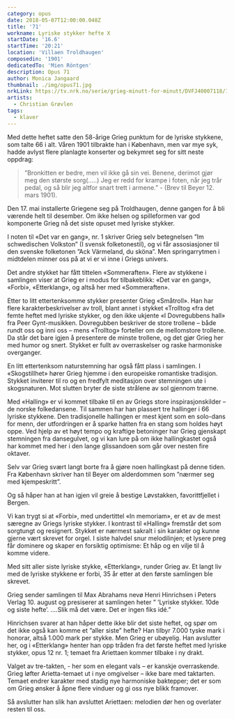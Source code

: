 ```yaml
---
category: opus
date: 2018-05-07T12:00:00.048Z
title: '71'
workname: Lyriske stykker hefte X
startDate: '16.6'
startTime: '20:21'
location: 'Villaen Troldhaugen'
composedin: '1901'
dedicatedTo: 'Mien Röntgen'
description: Opus 71
author: Monica Jangaard
thumbnail: ./img/opus71.jpg
nrkLink: https://tv.nrk.no/serie/grieg-minutt-for-minutt/DVFJ40007118/16-06-2018
artists:
  - Christian Grøvlen
tags:
  - klaver
---
```

Med dette heftet satte den 58-årige Grieg punktum for de lyriske stykkene, som talte 66 i alt. Våren 1901 tilbrakte han i København, men var mye syk, hadde avlyst flere planlagte konserter og bekymret seg for sitt neste oppdrag:

> ”Bronkitten er bedre, men vil ikke gå sin vei. Benene, derimot gjør meg den største sorg(…..) Jeg er redd for krampe i foten, når jeg trår pedal, og så blir jeg altfor snart trett i armene.” - (Brev til Beyer 12. mars 1901).

Den 17. mai installerte Griegene seg på Troldhaugen, denne gangen for å bli værende helt til desember. Om ikke helsen og spilleformen var god komponerte Grieg nå det siste opuset med lyriske stykker.

I noten til «Det var en gang», nr. 1 skriver Grieg selv betegnelsen ”Im schwedischen Volkston” (I svensk folketonestil), og vi får assosiasjoner til den svenske folketonen ”Ack Värmeland, du sköna”. Men springarrytmen i midtdelen minner oss på at vi er vi inne i Griegs univers.

Det andre stykket har fått tittelen «Sommeraften». Flere av stykkene i samlingen viser at Grieg er i modus for tilbakeblikk: «Det var en gang», «Forbi», «Etterklang», og altså her med «Sommeraften».

Etter to litt ettertenksomme stykker presenter Grieg «Småtroll». Han har flere karakterbeskrivelser av troll, blant annet i stykket «Trolltog «fra det femte heftet med lyriske stykker, og den ikke ukjente «I Dovregubbens hall» fra Peer Gynt-musikken. Dovregubben beskriver de store trollene – både rundt oss og inni oss – mens «Trolltog» forteller om de mellomstore trollene. Da står det bare igjen å presentere de minste trollene, og det gjør Grieg her med humor og snert. Stykket er fullt av overraskelser og raske harmoniske overganger.

En litt ettertenksom naturstemning har også fått plass i samlingen. I «Skogstillhet» hører Grieg hjemme i den europeiske romantiske tradisjon. Stykket inviterer til ro og en fredfylt meditasjon over stemningen ute i skogsnaturen. Mot slutten bryter de siste strålene av sol gjennom trærne.

Med «Halling» er vi kommet tilbake til en av Griegs store inspirasjonskilder – de norske folkedansene. Til sammen har han plassert tre hallinger i 66 lyriske stykkene. Den tradisjonelle hallingen er mest kjent som en solo-dans for menn, der utfordringen er å sparke hatten fra en stang som holdes høyt oppe. Ved hjelp av et høyt tempo og kraftige betoninger har Grieg gjenskapt stemningen fra dansegulvet, og vi kan lure på om ikke hallingkastet også har kommet med her i den lange glissandoen som går over nesten fire oktaver.

Selv var Grieg svært langt borte fra å gjøre noen hallingkast på denne tiden. Fra København skriver han til Beyer om alderdommen som ”nærmer seg med kjempeskritt”.

Og så håper han at han igjen vil greie å bestige Løvstakken, favorittfjellet i Bergen.

Vi kan trygt si at «Forbi», med undertittel «In memoriam», er et av de mest særegne av Griegs lyriske stykker. I kontrast til «Halling» fremstår det som sorgtungt og resignert. Stykket er nærmest sakralt i sin karakter og kunne gjerne vært skrevet for orgel. I siste halvdel snur melodilinjen; et lysere preg får dominere og skaper en forsiktig optimisme: Et håp og en vilje til å komme videre.

Med sitt aller siste lyriske stykke, «Etterklang», runder Grieg av. Et langt liv med de lyriske stykkene er forbi, 35 år etter at den første samlingen ble skrevet.

Grieg sender samlingen til Max Abrahams nevø Henri Hinrichsen i Peters Verlag 10. august og presiserer at samlingen heter ” ’Lyriske stykker. 10de og siste hefte’. ….Slik må det være. Det er ingen fiks idé.”

Hinrichsen svarer at han håper dette ikke blir det siste heftet, og spør om det ikke også kan komme et ”aller siste” hefte? Han tilbyr 7.000 tyske mark i honorar, altså 1.000 mark per stykke. Men Grieg er ubøyelig. Han avslutter her, og i «Etterklang» henter han opp tråden fra det første heftet med lyriske stykker, opus 12 nr. 1; temaet fra Ariettaen kommer tilbake i ny drakt.  

Valget av tre-takten, - her som en elegant vals – er kanskje overraskende. Grieg løfter Arietta-temaet ut i nye omgivelser – ikke bare med taktarten. Temaet endrer karakter med stadig nye harmoniske baktepper; det er som om Grieg ønsker å åpne flere vinduer og gi oss nye blikk framover.

Så avslutter han slik han avsluttet Ariettaen: melodien dør hen og overlater resten til oss.
